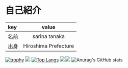 # 自己紹介
 | key | value |
 | :--- | :---: |
 | 名前 |sarina tanaka|
 | 出身 | Hiroshima Prefecture|

[![trophy](https://github-profile-trophy.vercel.app/?username=Sari7happy&theme=vue)](https://github.com/ryo-ma/github-profile-trophy)
![](https://github-profile-summary-cards.vercel.app/api/cards/profile-details?username=Sari7happy&theme=vue)
[![Top Langs](https://github-readme-stats.vercel.app/api/top-langs/?username=Sari7happy&layout=compact)](https://github.com/anuraghazra/github-readme-stats)
![](https://github-profile-summary-cards.vercel.app/api/cards/repos-per-language?username=Sari7happy&theme=vue)![](https://github-profile-summary-cards.vercel.app/api/cards/most-commit-language?username=Sari7happy&theme=vue)
![Anurag's GitHub stats](https://github-readme-stats.vercel.app/api?username=Sari7happy&show_icons=true&theme=vue)
<!--
**Sari7happy/Sari7happy** is a :ピカピカ: _special_ :ピカピカ: repository because its `README.md` (this file) appears on your GitHub profile.
Here are some ideas to get you started:
- :望遠鏡: I’m currently working on ...
- :芽: I’m currently learning ...
- :バニーガールズ: I’m looking to collaborate on ...
- :考え中: I’m looking for help with ...
- :入力中アイコン: Ask me about ...
- :郵便受け: How to reach me: ...
- :スマイル: Pronouns: ...
- :いなずま: Fun fact: ...
-->

